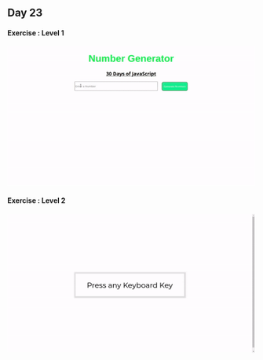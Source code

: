 ## Day 23

#### Exercise : Level 1
![number generator gif](https://github.com/praneethpri/Exercises_of_30_days_of_JavaScript/blob/main/Day_23/Level_1/number-generator.gif)

#### Exercise : Level 2
![keyboard input tracker gif](https://github.com/praneethpri/Exercises_of_30_days_of_JavaScript/blob/main/Day_23/Level_2/keyboard-buttons.gif)
